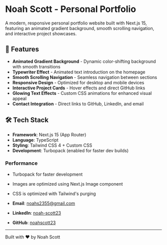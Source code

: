 # Noah Scott - Personal Portfolio
A modern, responsive personal portfolio website built with Next.js 15, featuring an animated gradient background, smooth scrolling navigation, and interactive project showcases.

## 🚀 Features
- **Animated Gradient Background** - Dynamic color-shifting background with smooth transitions
- **Typewriter Effect** - Animated text introduction on the homepage
- **Smooth Scrolling Navigation** - Seamless navigation between sections
- **Responsive Design** - Optimized for desktop and mobile devices
- **Interactive Project Cards** - Hover effects and direct GitHub links
- **Glowing Text Effects** - Custom CSS animations for enhanced visual appeal
- **Contact Integration** - Direct links to GitHub, LinkedIn, and email

## 🛠️ Tech Stack
- **Framework**: Next.js 15 (App Router)
- **Language**: TypeScript
- **Styling**: Tailwind CSS 4 + Custom CSS
- **Development**: Turbopack (enabled for faster dev builds)

### Performance
- Turbopack for faster development
- Images are optimized using Next.js Image component
- CSS is optimized with Tailwind's purging

- **Email**: noahs2355@gmail.com
- **LinkedIn**: [noah-scott23](https://www.linkedin.com/in/noah-scott23/)
- **GitHub**: [noahscott23](https://github.com/noahscott23)

---

Built with ❤️ by Noah Scott
